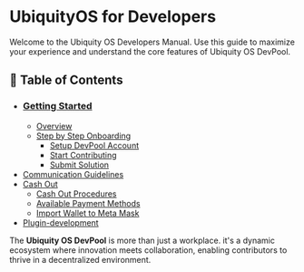 # UbiquityOS for Developers

Welcome to the Ubiquity OS Developers Manual. Use this guide to maximize your experience and understand the core features of Ubiquity OS DevPool.

## 📖 **Table of Contents**

* ### [Getting Started](../developer_onboarding/getting-started/)
  * [Overview](../developer_onboarding/getting-started/overview.md)
  * [Step by Step Onboarding ](../developer_onboarding/getting-started/step-by-step-onboarding/)
    * [Setup DevPool Account ](../developer_onboarding/getting-started/step-by-step-onboarding/setup-devpool-account.md)
    * [Start Contributing](../developer_onboarding/getting-started/step-by-step-onboarding/start-contributing.md)&#x20;
    * [Submit Solution](../developer_onboarding/getting-started/step-by-step-onboarding/tasks-management.md)
* [Communication Guidelines](../developer_onboarding/communication-guidelines.md)
* [Cash Out](../developer_onboarding/cash-out/)
  * [Cash Out Procedures](../developer_onboarding/cash-out/cash-out-procedures.md)
  * [Available Payment Methods](../developer_onboarding/cash-out/available-payment-methods/)
  * [Import Wallet to Meta Mask](../developer_onboarding/cash-out/import-wallet-to-meta-mask.md)
* [Plugin-development](../developer_onboarding/plugin-development.md)

The **Ubiquity OS DevPool** is more than just a workplace. it's a dynamic ecosystem where innovation meets collaboration, enabling contributors to thrive in a decentralized environment.
